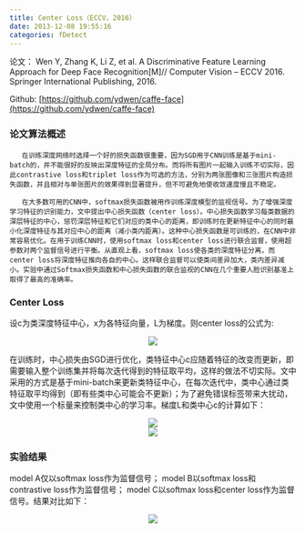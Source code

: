 ```yaml
---
title: Center Loss（ECCV，2016）
date: 2013-12-08 19:55:16
categories: fDetect
---
```


<script type="text/javascript" src="http://cdn.mathjax.org/mathjax/latest/MathJax.js?config=default"></script>

论文： Wen Y, Zhang K, Li Z, et al. A Discriminative Feature Learning Approach for Deep Face Recognition[M]// Computer Vision – ECCV 2016. Springer International Publishing, 2016.

Github: [https://github.com/ydwen/caffe-face](https://github.com/ydwen/caffe-face)

### 论文算法概述

       在训练深度网络时选择一个好的损失函数很重要，因为SGD用于CNN训练是基于mini-batch的，并不能很好的反映出深度特征的全局分布。而将所有图片一起输入训练不切实际，因此contrastive loss和triplet loss作为可选的方法，分别为两张图像和三张图片构造损失函数，并且相对与单张图片的效果得到显著提升，但不可避免地使收敛速度慢且不稳定。

       在大多数可用的CNN中，softmax损失函数被用作训练深度模型的监视信号。为了增强深度学习特征的识别能力，文中提出中心损失函数（center loss）。中心损失函数学习每类数据的深层特征的中心，惩罚深层特征和它们对应的类中心的距离，即训练时在更新特征中心的同时最小化深度特征与其对应中心的距离（减小类内距离）。这种中心损失函数是可训练的，在CNN中非常容易优化。在用于训练CNN时，使用softmax loss和center loss进行联合监督，使用超参数对两个监督信号进行平衡。从直观上看，softmax loss使各类的深度特征分离，而center loss将深度特征推向各自的中心。这样联合监督可以使类间差异加大，类内差异减小。实验中通过Softmax损失函数和中心损失函数的联合监视的CNN在几个重要人脸识别基准上取得了最高的准确率。

### Center Loss

  设c为类深度特征中心，x为各特征向量，L为梯度。则center loss的公式为:

<center><img src="{{ site.baseurl }}/images/pdDetect/centerloss1.png"></center>

  在训练时，中心损失由SGD进行优化，类特征中心c应随着特征的改变而更新，即需要输入整个训练集并将每次迭代得到的特征取平均，这样的做法不切实际。文中采用的方式是基于mini-batch来更新类特征中心，在每次迭代中，类中心通过类特征取平均得到（即有些类中心可能会不更新）；为了避免错误标签带来大扰动，文中使用一个标量来控制类中心的学习率。梯度L和类中心c的计算如下：

<center><img src="{{ site.baseurl }}/images/pdDetect/centerloss2.png"></center>

<center><img src="{{ site.baseurl }}/images/pdDetect/centerloss3.png"></center>

### 实验结果

  model A仅以softmax loss作为监督信号； model B以softmax loss和contrastive loss作为监督信号； model C以softmax loss和center loss作为监督信号。结果对比如下：

<center><img src="{{ site.baseurl }}/images/pdDetect/centerloss4.png"></center>



